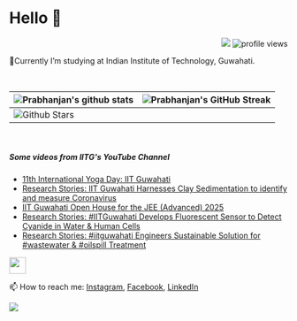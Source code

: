 <h1> Hello 👋  </h1>
<p align='center'>
</p>
<p align="right">
  <img src="https://img.shields.io/github/forks/prabhanjan-jadhav/prabhanjan-jadhav?style=social"></img>
  <img src="https://gpvc.arturio.dev/prabhanjan-jadhav" alt="profile views">
</p>


🏫Currently I’m studying at Indian Institute of Technology, Guwahati. 


<br>

| ![Prabhanjan's github stats](https://github-readme-stats.vercel.app/api?username=prabhanjan-jadhav&show_icons=true&theme=tokyonight) | ![Prabhanjan's GitHub Streak](https://github-readme-streak-stats.herokuapp.com/?user=prabhanjan-jadhav&theme=tokyonight) |
| --- | --- |
| ![Github Stars](https://github-readme-stats.vercel.app/api?username=prabhanjan-jadhav&show_icons=true&locale=en&count_private=true&hide_rank=true&custom_title=My%20GitHub%20Stats&disable_animations=true&theme=tokyonight)

<br>


##### Some videos from IITG's YouTube Channel
<!-- YOUTUBE-VIDEOS-LIST:START -->
- [11th International Yoga Day: IIT Guwahati](https://www.youtube.com/watch?v=gHQdNWxmaDo)
- [Research Stories: IIT Guwahati Harnesses Clay Sedimentation to identify and measure Coronavirus](https://www.youtube.com/watch?v=kp5Bh4CB09I)
- [IIT Guwahati Open House for the JEE &lpar;Advanced&rpar; 2025](https://www.youtube.com/watch?v=A9wr_eDxKwc)
- [Research Stories: #IITGuwahati Develops Fluorescent Sensor to Detect Cyanide in Water &amp; Human Cells](https://www.youtube.com/watch?v=RuaOyxQyCYo)
- [Research Stories: #iitguwahati Engineers Sustainable Solution for #wastewater &amp; #oilspill Treatment](https://www.youtube.com/watch?v=cMM7aZAg9Kc)
<!-- YOUTUBE-VIDEOS-LIST:END -->
<p align="left">
<img src = "https://raw.githubusercontent.com/MartinHeinz/MartinHeinz/master/wave.gif" width = 30px>
</p>

📫 How to reach me: [Instagram](https://www.instagram.com/prabhanjanjadhav273/), [Facebook](https://www.facebook.com/profile.php?id=100075065617822), [LinkedIn](https://www.linkedin.com/in/prabhanjan-jadhav-18a176224/)

<p align="left">
  <img src="https://capsule-render.vercel.app/api?type=waving&color=gradient&height=60&section=footer&width=100"/>
</p>
<!--
**prabhanjan-jadhav/prabhanjan-jadhav** is a ✨ _special_ ✨ repository because its `README.md` (this file) appears on your GitHub profile.
